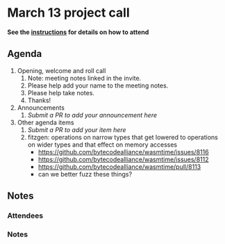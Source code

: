 # March 13 project call

**See the [instructions](../README.md) for details on how to attend**

## Agenda
1. Opening, welcome and roll call
    1. Note: meeting notes linked in the invite.
    1. Please help add your name to the meeting notes.
    1. Please help take notes.
    1. Thanks!
1. Announcements
    1. _Submit a PR to add your announcement here_
1. Other agenda items
    1. _Submit a PR to add your item here_
    2. fitzgen: operations on narrow types that get lowered to operations on wider types and that effect on memory accesses
       * https://github.com/bytecodealliance/wasmtime/issues/8116
       * https://github.com/bytecodealliance/wasmtime/issues/8112
       * https://github.com/bytecodealliance/wasmtime/pull/8113
       * can we better fuzz these things?

## Notes

### Attendees

### Notes

